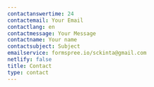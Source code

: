 ```yaml
---
contactanswertime: 24
contactemail: Your Email
contactlang: en
contactmessage: Your Message
contactname: Your name
contactsubject: Subject
emailservice: formspree.io/sckinta@gmail.com
netlify: false
title: Contact
type: contact
---
```

